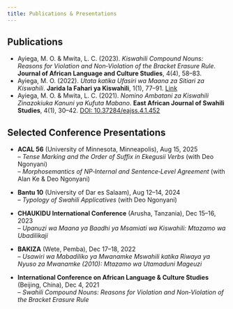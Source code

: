 ```yaml
---
title: Publications & Presentations
---
```


## Publications
- Ayiega, M. O. & Mwita, L. C. (2023). *Kiswahili Compound Nouns: Reasons for Violation and Non‑Violation of the Bracket Erasure Rule*. **Journal of African Language and Culture Studies**, 4(4), 58–83.
- Ayiega, M. O. (2022). *Utata katika Ufasiri wa Maana za Sitiari za Kiswahili*. **Jarida la Fahari ya Kiswahili**, 1(1), 77–91. [Link](https://rucu.ac.tz/JAFAKI.html)
- Ayiega, M. O. & Mwita, L. C. (2021). *Nomino Ambatani za Kiswahili Zinazokiuka Kanuni ya Kufuta Mabano*. **East African Journal of Swahili Studies**, 4(1), 30–42. [DOI: 10.37284/eajss.4.1.452](https://doi.org/10.37284/eajss.4.1.452)

## Selected Conference Presentations
- **ACAL 56** (University of Minnesota, Minneapolis), Aug 15, 2025  
  – *Tense Marking and the Order of Suffix in Ekegusii Verbs* (with Deo Ngonyani)  
  – *Morphosemantics of NP‑Internal and Sentence‑Level Agreement* (with Alan Ke & Deo Ngonyani)

- **Bantu 10** (University of Dar es Salaam), Aug 12–14, 2024  
  – *Typology of Swahili Applicatives* (with Deo Ngonyani)

- **CHAUKIDU International Conference** (Arusha, Tanzania), Dec 15–16, 2023  
  – *Upanuzi wa Maana ya Baadhi ya Msamiati wa Kiswahili: Mtazamo wa Ubadilikaji*

- **BAKIZA** (Wete, Pemba), Dec 17–18, 2022  
  – *Usawiri wa Mabadiliko ya Mwanamke Mswahili katika Riwaya ya Nyuso za Mwanamke (2010): Mtazamo wa Utamaduni Mageuzi*

- **International Conference on African Language & Culture Studies** (Beijing, China), Dec 4, 2021  
  – *Swahili Compound Nouns: Reasons for Violation and Non‑Violation of the Bracket Erasure Rule*
